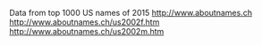Data from top 1000 US names of 2015
http://www.aboutnames.ch
http://www.aboutnames.ch/us2002f.htm
http://www.aboutnames.ch/us2002m.htm
